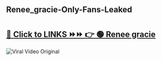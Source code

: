 
 ## Renee_gracie-Only-Fans-Leaked

# <h2><a href="https://clipsfans.com/Renee_gracie&ref=git">🔗 Click to LINKS ⏩⏩ 👉 🟢 Renee gracie </a></h2>

<a href="https://clipsfans.com/Renee_gracie&ref=git" rel="nofollow" data-target="animated-image.originalLink"><img src="https://i.ibb.co.com/xMMVF88/686577567.gif" alt="Viral Video Original" style="max-width: 100%; display: inline-block;" data-target="animated-image.originalImage"></a>
